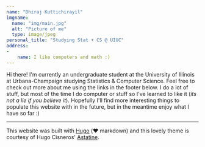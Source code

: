 ```yaml
---
name: "Dhiraj Kuttichirayil"
imgname: 
  name: "img/main.jpg"
  alt: "Picture of me"
  type: image/jpeg
personal_title: "Studying Stat + CS @ UIUC"
address: 
-
    name: I like computers and math :)
---
```


Hi there! I'm currently an undergraduate student at the University of Illinois at Urbana-Champaign studying Statistics & Computer Science. Feel free to check out more about me using the links in the footer below. I do a lot of stuff, but most of the time I do computer or stuff so I've learned to like it (*its not a lie if you believe it*). Hopefully I'll find more interesting things to populate this website with in the future, but in the meantime enjoy what I have so far :)
  
***********************************

This website was built with [Hugo](https://gohugo.io) (❤️ markdown) and this lovely theme is courtesy of Hugo Cisneros' [Astatine](https://github.com/hugcis/hugo-astatine-theme).
